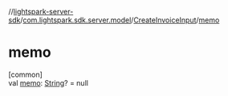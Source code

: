 //[lightspark-server-sdk](../../../index.md)/[com.lightspark.sdk.server.model](../index.md)/[CreateInvoiceInput](index.md)/[memo](memo.md)

# memo

[common]\
val [memo](memo.md): [String](https://kotlinlang.org/api/latest/jvm/stdlib/kotlin/-string/index.html)? = null
